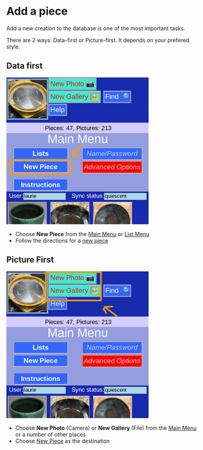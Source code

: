 # Add a piece

Add a new creation to the database is one of the most important tasks.

There are 2 ways: Data-first or Picture-first. It depends on your prefered style.

## Data first

![Add1](Add1.png)

* Choose __New Piece__ from the [Main Menu](MainMenu.md) or [List Menu](ListMenu.md)
* Follow the directions for a [new piece](PotNew.md)

## Picture First

![Add2](Add2.png)

* Choose __New Photo__ (Camera) or __New Gallery__ (File) from the [Main Menu](MainMenu.md) or a number of other places
* Choose [New Piece](AssignPic.md) as the destination
